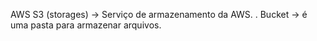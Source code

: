 AWS
S3 (storages) -> Serviço de armazenamento da AWS.
  . Bucket -> é uma pasta para armazenar arquivos.